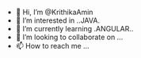 - 👋 Hi, I’m @KrithikaAmin
- 👀 I’m interested in ..JAVA.
- 🌱 I’m currently learning .ANGULAR..
- 💞️ I’m looking to collaborate on ...
- 📫 How to reach me ...

<!---
KrithikaAmin/KrithikaAmin is a ✨ special ✨ repository because its `README.md` (this file) appears on your GitHub profile.
You can click the Preview link to take a look at your changes.
--->
